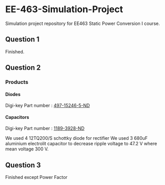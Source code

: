 # EE-463-Simulation-Project
Simulation project repository for EE463 Static Power Conversion I course.

## Question 1
Finished.
## Question 2 
### Products
#### Diodes
Digi-key Part number : [497-15246-5-ND](https://www.digikey.com/product-detail/en/smc-diode-solutions/12TQ200/1655-1003-ND/6022093)
#### Capacitors
Digi-key Part number : [1189-3928-ND](https://www.digikey.com/product-detail/en/rubycon/400USG680MEFC35X40/400USG680MEFC35X40-ND/6184452)

We used 4 12TQ200/S schottky diode for rectifier
We used 3 680uF aluminium electrolit capacitor to decrease ripple voltage to 47.2 V where mean voltage 300 V. 
## Question 3
Finished except Power Factor
